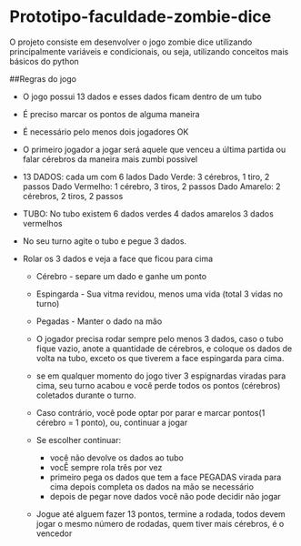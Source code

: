 # Prototipo-faculdade-zombie-dice

O projeto consiste em desenvolver o jogo zombie dice utilizando principalmente variáveis e condicionais, ou seja, utilizando conceitos mais básicos do python

##Regras do jogo
- O jogo possui 13 dados e esses dados ficam dentro de um tubo
- É preciso marcar os pontos de alguma maneira
- É necessário pelo menos dois jogadores OK
- O primeiro jogador a jogar será aquele que venceu a última partida ou falar cérebros da maneira mais zumbi possivel
- 13 DADOS: cada um com 6 lados
  Dado Verde: 3 cérebros, 1 tiro, 2 passos
  Dado Vermelho: 1 cérebro, 3 tiros, 2 passos
  Dado Amarelo: 2 cérebros, 2 tiros, 2 passos

- TUBO: No tubo existem
  6 dados verdes
  4 dados amarelos
  3 dados vermelhos

- No seu turno agite o tubo e pegue 3 dados.
- Rolar os 3 dados e veja a face que ficou para cima
    - Cérebro - separe um dado e ganhe um ponto
    - Espingarda - Sua vitma revidou, menos uma vida (total 3 vidas no turno)
    - Pegadas - Manter o dado na mão
    - O jogador precisa rodar sempre pelo menos 3 dados, caso o tubo fique vazio, anote a quantidade de cérebros,
e coloque os dados de volta na tubo, exceto os
que tiverem a face espingarda para cima.

    - se em qualquer momento do jogo tiver 3 espignardas viradas para cima, seu turno acabou e você perde todos os
pontos (cérebros) coletados durante o turno.
    - Caso contrário, você pode optar por parar e marcar pontos(1 cérebro = 1 ponto), ou, continuar a jogar

    - Se escolher continuar:
        - você não devolve os dados ao tubo
        - vocÊ sempre rola três por vez
        - primeiro pega os dados que tem a face PEGADAS virada para cima depois completa os dados na mão se necessário
        - depois de pegar nove dados você não pode decidir não jogar

    - Jogue até alguem fazer 13 pontos, termine a rodada, todos devem jogar o mesmo número de rodadas, quem tiver mais
     cérebros, é o vencedor
